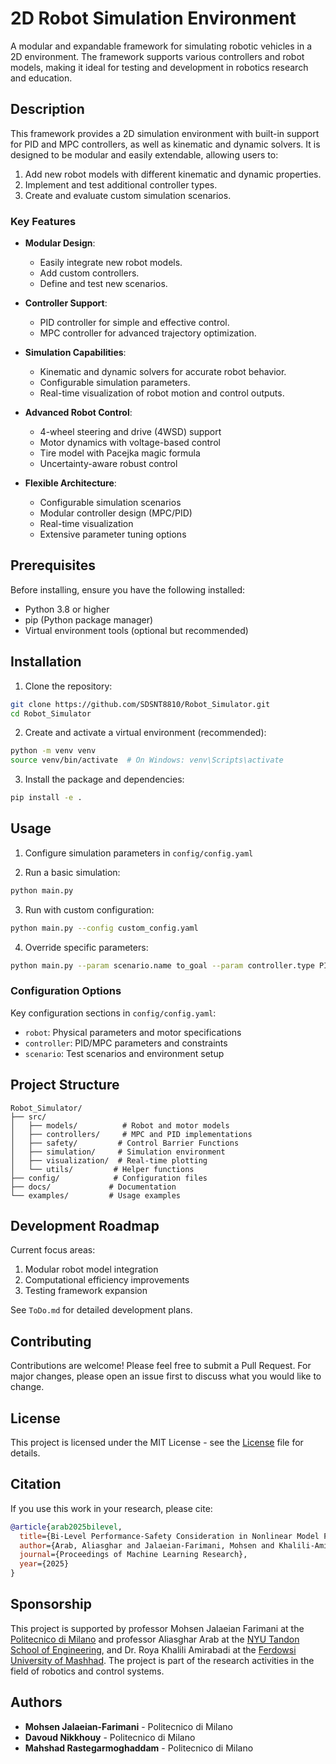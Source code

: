 # 2D Robot Simulation Environment

A modular and expandable framework for simulating robotic vehicles in a 2D environment. The framework supports various controllers and robot models, making it ideal for testing and development in robotics research and education.

## Description

This framework provides a 2D simulation environment with built-in support for PID and MPC controllers, as well as kinematic and dynamic solvers. It is designed to be modular and easily extendable, allowing users to:

1. Add new robot models with different kinematic and dynamic properties.
2. Implement and test additional controller types.
3. Create and evaluate custom simulation scenarios.

### Key Features

- **Modular Design**:
  - Easily integrate new robot models.
  - Add custom controllers.
  - Define and test new scenarios.

- **Controller Support**:
  - PID controller for simple and effective control.
  - MPC controller for advanced trajectory optimization.

- **Simulation Capabilities**:
  - Kinematic and dynamic solvers for accurate robot behavior.
  - Configurable simulation parameters.
  - Real-time visualization of robot motion and control outputs.

- **Advanced Robot Control**:
  - 4-wheel steering and drive (4WSD) support
  - Motor dynamics with voltage-based control
  - Tire model with Pacejka magic formula
  - Uncertainty-aware robust control

- **Flexible Architecture**:
  - Configurable simulation scenarios
  - Modular controller design (MPC/PID)
  - Real-time visualization
  - Extensive parameter tuning options

## Prerequisites

Before installing, ensure you have the following installed:
- Python 3.8 or higher
- pip (Python package manager)
- Virtual environment tools (optional but recommended)

## Installation

1. Clone the repository:
```bash
git clone https://github.com/SDSNT8810/Robot_Simulator.git
cd Robot_Simulator
```

2. Create and activate a virtual environment (recommended):
```bash
python -m venv venv
source venv/bin/activate  # On Windows: venv\Scripts\activate
```

3. Install the package and dependencies:
```bash
pip install -e .
```

## Usage

1. Configure simulation parameters in `config/config.yaml`

2. Run a basic simulation:
```bash
python main.py
```

3. Run with custom configuration:
```bash
python main.py --config custom_config.yaml
```

4. Override specific parameters:
```bash
python main.py --param scenario.name to_goal --param controller.type PID
```

### Configuration Options

Key configuration sections in `config/config.yaml`:
- `robot`: Physical parameters and motor specifications
- `controller`: PID/MPC parameters and constraints
- `scenario`: Test scenarios and environment setup

## Project Structure

```
Robot_Simulator/
├── src/
│   ├── models/          # Robot and motor models
│   ├── controllers/     # MPC and PID implementations
│   ├── safety/         # Control Barrier Functions
│   ├── simulation/     # Simulation environment
│   ├── visualization/  # Real-time plotting
│   └── utils/         # Helper functions
├── config/            # Configuration files
├── docs/             # Documentation
└── examples/         # Usage examples
```

## Development Roadmap

Current focus areas:
1. Modular robot model integration
2. Computational efficiency improvements
3. Testing framework expansion

See `ToDo.md` for detailed development plans.

## Contributing

Contributions are welcome! Please feel free to submit a Pull Request. For major changes, please open an issue first to discuss what you would like to change.

## License

This project is licensed under the MIT License - see the [License](LICENSE) file for details.

## Citation

If you use this work in your research, please cite:

```bibtex
@article{arab2025bilevel,
  title={Bi-Level Performance-Safety Consideration in Nonlinear Model Predictive Control},
  author={Arab, Aliasghar and Jalaeian-Farimani, Mohsen and Khalili-Amirabadi, Roya, and Nikkhouy, Davoud and Rastegarmoghaddam, Mahshad},
  journal={Proceedings of Machine Learning Research},
  year={2025}
}
```

## Sponsorship
This project is supported by professor Mohsen Jalaeian Farimani at the [Politecnico di Milano](https://www.polimi.it/en/) and professor Aliasghar Arab at the [NYU Tandon School of Engineering](https://engineering.nyu.edu/), and Dr. Roya Khalili Amirabadi at the [Ferdowsi University of Mashhad](https://en.um.ac.ir/). The project is part of the research activities in the field of robotics and control systems.


## Authors
- **Mohsen Jalaeian-Farimani** - Politecnico di Milano
- **Davoud Nikkhouy** - Politecnico di Milano
- **Mahshad Rastegarmoghaddam** - Politecnico di Milano